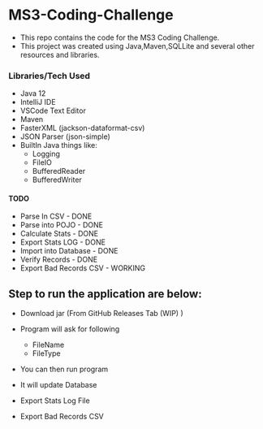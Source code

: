 # MS3-Coding-Challenge

- This repo contains the code for the MS3 Coding Challenge.
- This project was created using Java,Maven,SQLLite and several other resources and libraries.


### Libraries/Tech Used
- Java 12
- IntelliJ IDE
- VSCode Text Editor
- Maven
- FasterXML (jackson-dataformat-csv) 
- JSON Parser (json-simple)
- BuiltIn Java things like:
    - Logging 
    - FileIO
    - BufferedReader
    - BufferedWriter

#### TODO

- Parse In CSV - DONE
- Parse into POJO - DONE
- Calculate Stats - DONE
- Export Stats LOG - DONE
- Import into Database - DONE
- Verify Records - DONE
- Export Bad Records CSV - WORKING

## Step to run the application are below:

- Download jar (From GitHub Releases Tab (WIP) )
- Program will ask for following
  - FileName
  - FileType

- You can then run program
- It will update Database
- Export Stats Log File
- Export Bad Records CSV 
